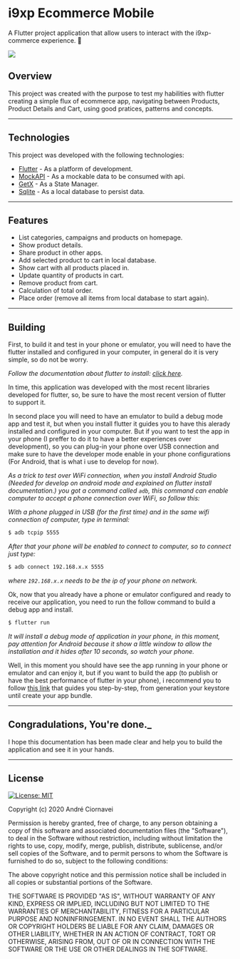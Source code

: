 # i9xp Ecommerce Mobile

A Flutter project application that allow users to interact with the i9xp-commerce experience.  🚀

![](https://github.com/andreciornavei/images/blob/master/i9xp_commerce/i9xp_commerce.gif?raw=true)

## Overview

This project was created with the purpose to test my habilities with flutter creating a simple flux of ecommerce app, navigating between Products, Product Details and Cart, using good pratices, patterns and concepts. 

---
## Technologies

This project was developed with the following technologies:

- [Flutter][flutter] - As a platform of development. 
- [MockAPI][mockapi] - As a mockable data to be consumed with api.
- [GetX][getx] - As a State Manager.
- [Sqlite][sqlite] - As a local database to persist data.

---
## Features 

- List categories, campaigns and products on homepage.
- Show product details.
- Share product in other apps.
- Add selected product to cart in local database.
- Show cart with all products placed in.
- Update quantity of products in cart.
- Remove product from cart.
- Calculation of total order.
- Place order (remove all items from local database to start again).

---
## Building

First, to build it and test in your phone or emulator, you will need to have the flutter installed and configured in your computer, in general do it is very simple, so do not be worry. 

_Follow the documentation about flutter to install: [click here][flutter_install]._

In time, this application was developed with the most recent libraries developed for flutter, so, be sure to have the most recent version of flutter to support it.

In second place you will need to have an emulator to build a debug mode app and test it, but when you install flutter it guides you to have this alerady installed and configured in your computer. But if you want to test the app in your phone (I preffer to do it to have a better experiences over development), so you can plug-in your phone over USB connection and make sure to have the developer mode enable in your phone configurations (For Android, that is what i use to develop for now). 

_As a trick to test over WiFi connection, when you install Android Studio (Needed for develop on android mode and explained on flutter install documentation.) you got a command called `adb`, this command can enable computer to accept a phone connection over WiFi, so follow this:_

_With a phone plugged in USB (for the first time) and in the same wifi connection of computer, type in terminal:_
```bash
$ adb tcpip 5555
```

_After that your phone will be enabled to connect to computer, so to connect just type:_
```bash
$ adb connect 192.168.x.x 5555
```
_where `192.168.x.x` needs to be the ip of your phone on network._

Ok, now that you already have a phone or emulator configured and ready to receive our application, you need to run the follow command to build a debug app and install.

```bash
$ flutter run
```

_It will install a debug mode of application in your phone, in this moment, pay attention for Android because it show a little window to allow the installation and it hides after 10 seconds, so watch your phone._

Well, in this moment you should have see the app running in your phone or emulator and can enjoy it, but if you want to build the app (to publish or have the best performance of flutter in your phone), i recommend you to follow [this link][flutter_build] that guides you step-by-step, from generation your keystore until create your app bundle.


---

## Congradulations, You're done._

I hope this documentation has been made clear and help you to build the application and see it in your hands.

---

## License

[![License: MIT](https://img.shields.io/badge/license-MIT-purple.svg)](LICENSE)

Copyright (c) 2020 André Ciornavei

Permission is hereby granted, free of charge, to any person obtaining a copy
of this software and associated documentation files (the "Software"), to deal
in the Software without restriction, including without limitation the rights
to use, copy, modify, merge, publish, distribute, sublicense, and/or sell
copies of the Software, and to permit persons to whom the Software is
furnished to do so, subject to the following conditions:

The above copyright notice and this permission notice shall be included in all
copies or substantial portions of the Software.

THE SOFTWARE IS PROVIDED "AS IS", WITHOUT WARRANTY OF ANY KIND, EXPRESS OR
IMPLIED, INCLUDING BUT NOT LIMITED TO THE WARRANTIES OF MERCHANTABILITY,
FITNESS FOR A PARTICULAR PURPOSE AND NONINFRINGEMENT. IN NO EVENT SHALL THE
AUTHORS OR COPYRIGHT HOLDERS BE LIABLE FOR ANY CLAIM, DAMAGES OR OTHER
LIABILITY, WHETHER IN AN ACTION OF CONTRACT, TORT OR OTHERWISE, ARISING FROM,
OUT OF OR IN CONNECTION WITH THE SOFTWARE OR THE USE OR OTHER DEALINGS IN THE
SOFTWARE.



[flutter]: https://flutter.dev/
[flutter_install]: https://flutter.dev/docs/get-started/install/
[flutter_build]: https://flutter.dev/docs/deployment/android/
[mockapi]: https://www.mockapi.io/
[getx]: https://pub.dev/packages/get/
[sqlite]: https://pub.dev/packages/sqflite/